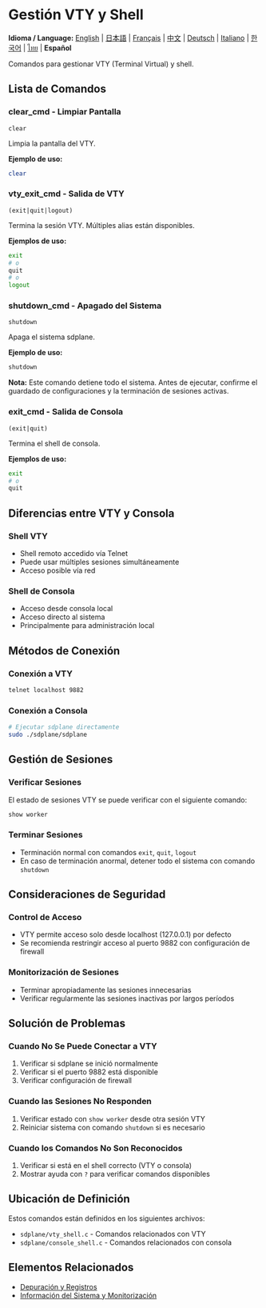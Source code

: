 # Gestión VTY y Shell

**Idioma / Language:** [English](../vty-shell.md) | [日本語](../ja/vty-shell.md) | [Français](../fr/vty-shell.md) | [中文](../zh/vty-shell.md) | [Deutsch](../de/vty-shell.md) | [Italiano](../it/vty-shell.md) | [한국어](../ko/vty-shell.md) | [ไทย](../th/vty-shell.md) | **Español**

Comandos para gestionar VTY (Terminal Virtual) y shell.

## Lista de Comandos

### clear_cmd - Limpiar Pantalla
```
clear
```

Limpia la pantalla del VTY.

**Ejemplo de uso:**
```bash
clear
```

### vty_exit_cmd - Salida de VTY
```
(exit|quit|logout)
```

Termina la sesión VTY. Múltiples alias están disponibles.

**Ejemplos de uso:**
```bash
exit
# o
quit
# o
logout
```

### shutdown_cmd - Apagado del Sistema
```
shutdown
```

Apaga el sistema sdplane.

**Ejemplo de uso:**
```bash
shutdown
```

**Nota:** Este comando detiene todo el sistema. Antes de ejecutar, confirme el guardado de configuraciones y la terminación de sesiones activas.

### exit_cmd - Salida de Consola
```
(exit|quit)
```

Termina el shell de consola.

**Ejemplos de uso:**
```bash
exit
# o
quit
```

## Diferencias entre VTY y Consola

### Shell VTY
- Shell remoto accedido vía Telnet
- Puede usar múltiples sesiones simultáneamente
- Acceso posible vía red

### Shell de Consola
- Acceso desde consola local
- Acceso directo al sistema
- Principalmente para administración local

## Métodos de Conexión

### Conexión a VTY
```bash
telnet localhost 9882
```

### Conexión a Consola
```bash
# Ejecutar sdplane directamente
sudo ./sdplane/sdplane
```

## Gestión de Sesiones

### Verificar Sesiones
El estado de sesiones VTY se puede verificar con el siguiente comando:
```bash
show worker
```

### Terminar Sesiones
- Terminación normal con comandos `exit`, `quit`, `logout`
- En caso de terminación anormal, detener todo el sistema con comando `shutdown`

## Consideraciones de Seguridad

### Control de Acceso
- VTY permite acceso solo desde localhost (127.0.0.1) por defecto
- Se recomienda restringir acceso al puerto 9882 con configuración de firewall

### Monitorización de Sesiones
- Terminar apropiadamente las sesiones innecesarias
- Verificar regularmente las sesiones inactivas por largos períodos

## Solución de Problemas

### Cuando No Se Puede Conectar a VTY
1. Verificar si sdplane se inició normalmente
2. Verificar si el puerto 9882 está disponible
3. Verificar configuración de firewall

### Cuando las Sesiones No Responden
1. Verificar estado con `show worker` desde otra sesión VTY
2. Reiniciar sistema con comando `shutdown` si es necesario

### Cuando los Comandos No Son Reconocidos
1. Verificar si está en el shell correcto (VTY o consola)
2. Mostrar ayuda con `?` para verificar comandos disponibles

## Ubicación de Definición

Estos comandos están definidos en los siguientes archivos:
- `sdplane/vty_shell.c` - Comandos relacionados con VTY
- `sdplane/console_shell.c` - Comandos relacionados con consola

## Elementos Relacionados

- [Depuración y Registros](debug-logging.md)
- [Información del Sistema y Monitorización](system-monitoring.md)